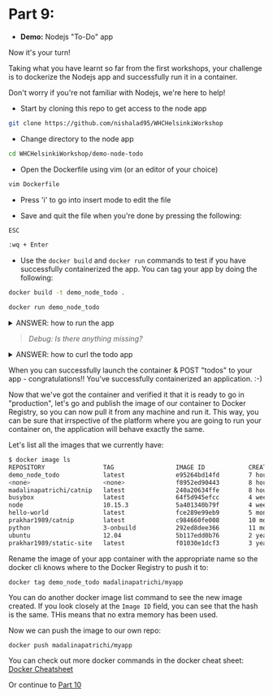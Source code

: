 # Part 9: 

- __Demo:__ Nodejs "To-Do" app

Now it's your turn!

Taking what you have learnt so far from the first workshops, your challenge is to dockerize the Nodejs app and successfully run it in a container.

Don't worry if you're not familiar with Nodejs, we're here to help!

- Start by cloning this repo to get access to the node app

```bash
git clone https://github.com/nishalad95/WHCHelsinkiWorkshop
```

- Change directory to the node app
```bash
cd WHCHelsinkiWorkshop/demo-node-todo
```

- Open the Dockerfile using vim (or an editor of your choice)
```bash
vim Dockerfile
```

- Press 'i' to go into insert mode to edit the file

- Save and quit the file when you're done by pressing the following:
```bash
ESC 
```
```bash
:wq + Enter
```

- Use the `docker build` and `docker run` commands to test if you have successfully containerized the app. You can tag your app by doing the following:

```bash
docker build -t demo_node_todo .
```

```bash
docker run demo_node_todo
```

<details><summary>ANSWER: how to run the app</summary>
<p>
  
```bash
$ docker run --rm  -p3000:3000 demo_node_todo
```

</p>
</details>


>_Debug: Is there anything missing?_

<details><summary>ANSWER: how to curl the todo app</summary>
<p>
  
```bash
$ curl --header "Content-Type: application/json" -X POST --data '{"learn":"docker"}' localhost:3000/todos
```

</p>
</details>

When you can successfully launch the container & POST "todos" to your app - congratulations!! You've successfully containerized an application. :-)

Now that we've got the container and verified it that it is ready to go in "production", let's go and publish the image of our container to Docker Registry, so you can now pull it from any machine and run it. This way, you can be sure that irrspective of the platform where you are going to run your container on, the application will behave exactly the same.

Let's list all the images that we currently have:

```bash
$ docker image ls
REPOSITORY                TAG                 IMAGE ID            CREATED             SIZE
demo_node_todo            latest              e95264bd14fd        7 hours ago         905MB
<none>                    <none>              f8952ed90443        8 hours ago         824MB
madalinapatrichi/catnip   latest              240a20634ffe        8 hours ago         700MB
busybox                   latest              64f5d945efcc        4 weeks ago         1.2MB
node                      10.15.3             5a401340b79f        4 weeks ago         899MB
hello-world               latest              fce289e99eb9        5 months ago        1.84kB
prakhar1989/catnip        latest              c984660fe008        10 months ago       700MB
python                    3-onbuild           292ed8dee366        11 months ago       691MB
ubuntu                    12.04               5b117edd0b76        2 years ago         104MB
prakhar1989/static-site   latest              f01030e1dcf3        3 years ago         134MB
```

Rename the image of your app container with the appropriate name so the docker cli knows where to the Docker Registry to push it to:

```docker tag demo_node_todo madalinapatrichi/myapp```

You can do another docker image list command to see the new image created. If you look closely at the `Image ID` field, you can see that the hash is the same. THis means that no extra memory has been used.

Now we can push the image to our own repo:

```docker push madalinapatrichi/myapp```

You can check out more docker commands in the docker cheat sheet: [Docker Cheatsheet](Dockercheatsheet.md)

Or continue to [Part 10](ContainerSummary.md)
